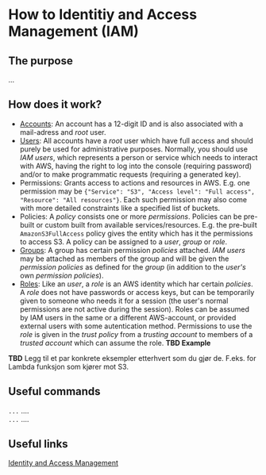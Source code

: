 # How to Identitiy and Access Management (IAM)

## The purpose
...

## How does it work?
- [Accounts](https://docs.aws.amazon.com/IAM/latest/UserGuide/id_root-user.html): An account has a 12-digit ID and is also associated with a mail-adress and *root* user.
- [Users](https://docs.aws.amazon.com/IAM/latest/UserGuide/id_users.html): All accounts have a *root* user which have full access and should purely be used for administrative purposes. Normally, you should use *IAM users*, which represents a person or service which needs to interact with AWS, having the right to log into the console (requiring password) and/or to make programmatic requests (requiring a generated key). 
- Permissions: Grants access to actions and resources in AWS. E.g. one permission may be `{"Service": "S3", "Access level": "Full access", "Resource": "All resources"}`. Each such permission may also come with more detailed constraints like a specified list of buckets.
- Policies: A *policy* consists one or more *permissions*. Policies can be pre-built or custom built from available services/resources. E.g. the pre-built `AmazonS3FullAccess` policy gives the entity which has it the permissions to access S3. A policy can be assigned to a *user*, *group* or *role*.
- [Groups](https://docs.aws.amazon.com/IAM/latest/UserGuide/id_groups.html): A group has certain permission *policies* attached. *IAM users* may be attached as members of the group and will be given the *permission policies* as defined for the *group* (in addition to the *user's* own *permission policies*).
- [Roles](https://docs.aws.amazon.com/IAM/latest/UserGuide/id_roles.html): Like an *user*, a *role* is an AWS identity which har certain *policies*. A *role* does not have passwords or access keys, but can be temporarily given to someone who needs it for a session (the user's normal permissions are not active during the session). Roles can be assumed by IAM users in the same or a different AWS-account, or provided external users with some autentication method. Permissions to use the *role* is given in the *trust policy* from a *trusting account* to members of a *trusted account* which can assume the role. **TBD Example** 

**TBD** Legg til et par konkrete eksempler etterhvert som du gjør de. F.eks. for Lambda funksjon som kjører mot S3.

## Useful commands
`...`  ....  
`...`  ....  

## Useful links
[Identity and Access Management](https://docs.aws.amazon.com/IAM/latest/UserGuide/introduction.html)

